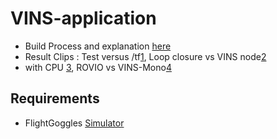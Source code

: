 # VINS-application
+ Build Process and explanation [here](https://github.com/engcang/VINS-application)
+ Result Clips : Test versus /tf[1](https://youtu.be/U4TJ7ZyfWD8), Loop closure vs VINS node[2](https://youtu.be/cvhI_1XQQt4)
+ with CPU [3](https://youtu.be/1QUypn7GbXc), ROVIO vs VINS-Mono[4](https://youtu.be/n0N2qDcNcBQ)

## Requirements
+ FlightGoggles [Simulator](http://flightgoggles.mit.edu)
